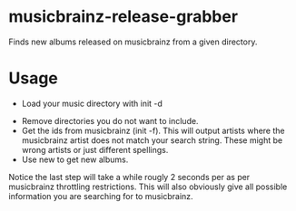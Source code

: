# musicbrainz-release-grabber
Finds new albums released on musicbrainz from a given directory.

# Usage
- Load your music directory with init -d <DIR>
- Remove directories you do not want to include.
- Get the ids from musicbrainz (init -f). This will output artists where the musicbrainz artist does not match your search string. These might be wrong artists or just different spellings.
- Use new to get new albums.

Notice the last step will take a while rougly 2 seconds per as per musicbrainz throttling restrictions.
This will also obviously give all possible information you are searching for to musicbrainz.
